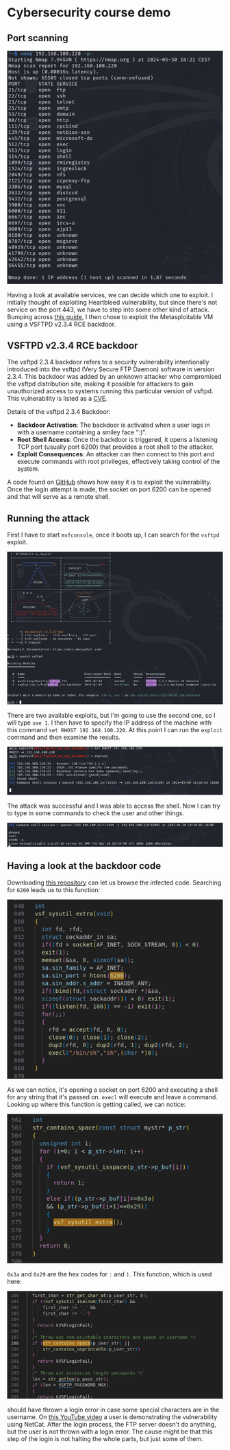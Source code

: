 # Cybersecurity course demo

## Port scanning

![](./screenshots/20_port_scan.png)

Having a look at available services, we can decide which one to exploit. I initially thought of exploiting Heartbleed vulnerability, but since there's not service on the port 443, we have to step into some other kind of attack.
Bumping across [this guide](https://blog.securelayer7.net/attacking-metasploitable-2-using-metasploit/), I then chose to exploit the Metasploitable VM using a VSFTPD v2.3.4 RCE backdoor.

## VSFTPD v2.3.4 RCE backdoor

The vsftpd 2.3.4 backdoor refers to a security vulnerability intentionally introduced into the vsftpd (Very Secure FTP Daemon) software in version 2.3.4. This backdoor was added by an unknown attacker who compromised the vsftpd distribution site, making it possible for attackers to gain unauthorized access to systems running this particular version of vsftpd.
This vulnerability is listed as a [CVE](https://nvd.nist.gov/vuln/detail/CVE-2011-2523).

Details of the vsftpd 2.3.4 Backdoor:

- **Backdoor Activation**: The backdoor is activated when a user logs in with a username containing a smiley face ":)".
- **Root Shell Access**: Once the backdoor is triggered, it opens a listening TCP port (usually port 6200) that provides a root shell to the attacker.
- **Exploit Consequences**: An attacker can then connect to this port and execute commands with root privileges, effectively taking control of the system.

A code found on [GitHub](https://github.com/ahervias77/vsftpd-2.3.4-exploit/blob/master/vsftpd_234_exploit.py) shows how easy it is to exploit the vulnerability. Once the login attempt is made, the socket on port 6200 can be opened and that will serve as a remote shell.

## Running the attack

First I have to start `msfconsole`, once it boots up, I can search for the `vsftpd` exploit.

![](./screenshots/30_metasploit_search.png)

There are two available exploits, but I'm going to use the second one, so I will type `use 1`.
I then have to specify the IP address of the machine with this command `set RHOST 192.168.100.220`.
At this point I can run the `exploit` command and then examine the results.

![](./screenshots/40_shell.png)

The attack was successful and I was able to access the shell. Now I can try to type in some commands to check the user and other things.

![](./screenshots/50_shell_output.png)

## Having a look at the backdoor code

Downloading [this repository](https://github.com/nikdubois/vsftpd-2.3.4-infected) can let us browse the infected code.
Searching for `6200` leads us to this function:

![](./screenshots/60_port6200.png)

As we can notice, it's opening a socket on port 6200 and executing a shell for any string that it's passed on. `execl` will execute and leave a command.
Looking up where this function is getting called, we can notice:

![](./screenshots/70_code_triggering.png)

`0x3a` and `0x29` are the hex codes for `:` and `)`.
This function, which is used here:

![](./screenshots/80_login_failed.png)

should have thrown a login error in case some special characters are in the username.
On [this YouTube video](https://www.youtube.com/watch?v=G7nIWUMvn0o) a user is demonstrating the vulnerability using NetCat. After the login process, the FTP server doesn't do anything, but the user is not thrown with a login error. The cause might be that this step of the login is not halting the whole parts, but just some of them.
